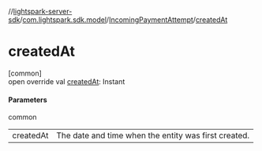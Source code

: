 //[lightspark-server-sdk](../../../index.md)/[com.lightspark.sdk.model](../index.md)/[IncomingPaymentAttempt](index.md)/[createdAt](created-at.md)

# createdAt

[common]\
open override val [createdAt](created-at.md): Instant

#### Parameters

common

| | |
|---|---|
| createdAt | The date and time when the entity was first created. |
